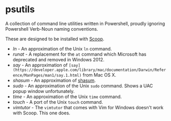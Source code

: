 psutils
=======

A collection of command line utilities written in Powershell, proudly ignoring Powershell Verb-Noun naming conventions.

These are designed to be installed with [Scoop](http://scoop.sh).

* *ln* - An approximation of the Unix `ln` command.
* *runat* - A replacement for the `at` command which Microsoft has deprecated and removed in Windows 2012.
* *say* - An approximation of `[say](https://developer.apple.com/library/mac/documentation/Darwin/Reference/ManPages/man1/say.1.html)` from Mac OS X.
* *shasum* - An approximation of [shasum](http://linux.die.net/man/1/shasum).
* *sudo* - An approximation of the Unix `sudo` command. Shows a UAC popup window unfortunately.
* *time* - An approximation of the Unix `time` command.
* *touch* - A port of the Unix `touch` command.
* *vimtutor* - The `vimtutor` that comes with Vim for Windows doesn't work with Scoop. This one does.
